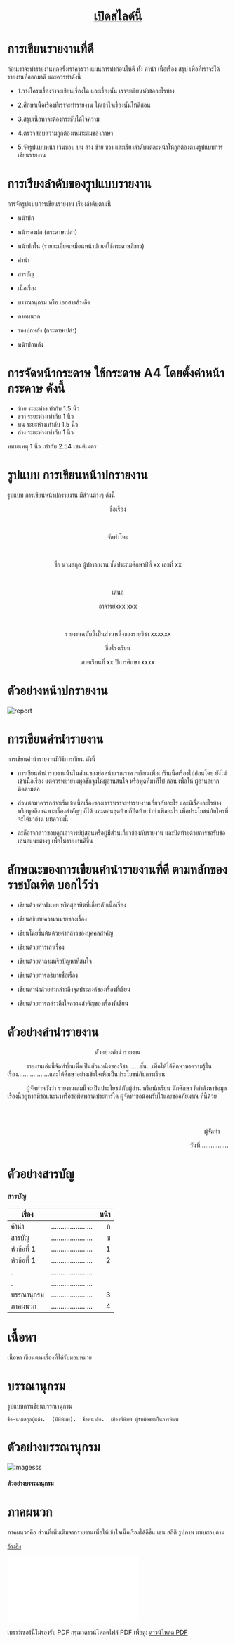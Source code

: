 <h1 align="center"><a href="./slide.html">เปิดสไลด์นี้</a></h1>

# การเขียนรายงานที่ดี
 ก่อนเราจะทำรายงานทุกครั้งเราควรวางแผนการทำก่อนให้ดี ทั้ง คำนำ เนื้อเรื่อง สรุป เพื่อที่เราจะได้รายงานที่ออกมาดี และควรทำดังนี้

 * 1.วางโครงเรื่องว่าจะเขียนเรื่องใด และเรื่องนั้น เราจะเขียนหัวข้ออะไรบ้าง

* 2.ศึกษาเนื้อเรื่องที่เราจะทำรายงาน ให้เข้าใจเรื่องนั้นให้ดีก่อน

* 3.สรุปเนื้อหาจะต้องกระชับได้ใจความ

* 4.ตรวจสอบความถูกต้องเหมาะสมของภาษา

* 5.จัดรูปแบบหน้า เว้นขอบ บน ล่าง ซ้าย ขวา  และเรียงลำดับแต่ละหน้าให้ถูกต้องตามรูปแบบการเขียนรายงาน

# การเรียงลำดับของรูปแบบรายงาน
การจัดรูปแบบการเขียนรายงาน เรียงลำดับตามนี้

* หน้าปก

* หน้ารองปก (กระดาษเปล่า)

* หน้าปกใน (รายละเอียดเหมือนหน้าปกแต่ใช้กระดาษสีขาว)

* คำนำ

* สารบัญ

* เนื้อเรื่อง

* บรรณานุกรม หรือ เอกสารอ้างอิง

* ภาคผนวก

* รองปกหลัง (กระดาษเปล่า)

* หน้าปกหลัง

# การจัดหน้ากระดาษ ใช้กระดาษ A4 โดยตั้งค่าหน้ากระดาษ ดังนี้

* ซ้าย ระยะห่างเท่ากับ 1.5 นิ้ว
* ขวา ระยะห่างเท่ากับ 1 นิ้ว
* บน ระยะห่างเท่ากับ 1.5 นิ้ว
* ล่าง ระยะห่างเท่ากับ 1 นิ้ว

หมายเหตุ 1 นิ้ว เท่ากับ 2.54 เซนติเมตร

# รูปแบบ การเขียนหน้าปกรายงาน
 รูปแบบ การเขียนหน้าปกรายงาน มีส่วนต่างๆ ดังนี้


<p align="center">ชื่อเรื่อง</p>
<br>
<p align="center">จัดทำโดย</p>
<br>
<p align="center">ชื่อ นามสกุล ผู้ทำรายงาน
ชั้นประถมศึกษาปีที่  xx เลขที่ xx</p>
<br>
<p align="center">เสนอ</p>
<p align="center">อาจารย์xxx xxx</p>
<br>
<p align="center">รายงานฉบับนี้เป็นส่วนหนึ่งของรายวิชา xxxxxx</p>
<p align="center">ชื่อโรงเรียน</p>
<p align="center">ภาคเรียนที่ xx ปีการศึกษา xxxx</p>


# ตัวอย่างหน้าปกรายงาน

![report](https://sites.google.com/site/informationsysteminbussiness/_/rsrc/1472863644072/tawxyang-rayngan/%E0%B8%AB%E0%B8%99%E0%B9%89%E0%B8%B2%E0%B8%9B%E0%B8%81%E0%B8%A3%E0%B8%B2%E0%B8%A2%E0%B8%87%E0%B8%B2%E0%B8%99.png)



# การเขียนคำนำรายงาน
การเขียนคำนำรายงานมีวิธีการเขียน ดังนี้
* การเขียนคำนำรายงานนั้นในส่วนของย่อหน้าแรกเราควรเขียนเพื่อเกริ่นเนื้อเรื่องไปก่อนโดย ยังไม่เข้าเนื้อเรื่อง แต่ควรพยายามพูดชักจูงให้ผู้อ่านสนใจ หรือพูดที่มาที่ไป ก่อน เพื่อให้ ผู้อ่านอยากติดตามต่อ

* ส่วนต่อมาควรกล่าวเริ่มเข้าเนื้อเรื่องของเราว่าเราจะทำรายงานเกี่ยวกับอะไร และมีเรื่องอะไรบ้างหรือพูดถึง เฉพาะเรื่องสำคัญๆ ก็ได้ และตอนสุดท้ายก็ปิดท้ายว่าทำเพื่ออะไร เพื่อประโยชน์กับใครที่จะได้มาอ่าน บทความนี้

* ละก็อาจกล่าวขอบคุณอาจารย์ผู้สอนหรือผู้มีส่วนเกี่ยวข้องกับรายงาน และปิดท้ายด้วยการขอรับข้อเสนอแนะต่างๆ เพื่อให้รายงานดีขึ้น

# ลักษณะของการเขียนคำนำรายงานที่ดี ตามหลักของ ราชบัณฑิต บอกไว้ว่า

* เขียนด้วยคำพังเพย หรือสุภาษิตที่เกี่ยวกับเนื้อเรื่อง

* เขียนอธิบายความหมายของเรื่อง

* เขียนโดยขึ้นต้นด้วยคำกล่าวของบุคคลสำคัญ

* เขียนด้วยการเล่าเรื่อง

* เขียนด้วยคำถามหรือปัญหาที่สนใจ

* เขียนด้วยการอธิบายชื่อเรื่อง

* เขียนคำนำด้วยคำกล่าวถึงจุดประสงค์ของเรื่องที่เขียน

* เขียนด้วยการกล่าวถึงใจความสำคัญของเรื่องที่เขียน

# ตัวอย่างคำนำรายงาน

<p align="center">ตัวอย่างคำนำรายงาน</p>

<p align="left">&nbsp;&nbsp;&nbsp;&nbsp;&nbsp;&nbsp;&nbsp;&nbsp;&nbsp;&nbsp;&nbsp;รายงานเล่มนี้จัดทำขึ้นเพื่อเป็นส่วนหนึ่งของวิชา…….ชั้น…เพื่อให้ได้ศึกษาหาความรู้ในเรื่อง……............และได้ศึกษาอย่างเข้าใจเพื่อเป็นประโยชน์กับการเรียน</p>
<p align="left">&nbsp;&nbsp;&nbsp;&nbsp;&nbsp;&nbsp;&nbsp;&nbsp;&nbsp;&nbsp;&nbsp;ผู้จัดทำหวังว่า  รายงานเล่มนี้จะเป็นประโยชน์กับผู้อ่าน หรือนักเรียน นักศึกษา ที่กำลังหาข้อมูลเรื่องนี้อยู่หากมีข้อแนะนำหรือข้อผิดพลาดประการใด ผู้จัดทำขอน้อมรับไว้และขออภัยมาณ ที่นี้ด้วย</p>
<br>
<br>
<p align="right">ผู้จัดทำ&nbsp;&nbsp;&nbsp;&nbsp;&nbsp;</p>
<p align="right">วันที่…………….</p>

# ตัวอย่างสารบัญ
### สารบัญ

| เรื่อง      |            |  หน้า |
|----------|:-------------:|------:|
| คำนำ     |  ...................... | ก |
| สารบัญ   | ......................|   ข |
| หัวข้อที่ 1 | ...................... |    1 |
| หัวข้อที่ 1 | ...................... |    2 |
| . | ...................... |     |
| . | ...................... |     |
| บรรณานุกรม | ...................... |    3 |
| ภาคผนวก | ...................... |    4 |

# เนื้อหา
เนื้อหา เขียนตามเรื่องที่ได้รับมอบหมาย

# บรรณานุกรม
รูปแบบการเขียนบรรณานุกรม
```
ชื่อ-นามสกุลผู้แต่ง.  (ปีที่พิมพ์).  ชื่อหนังสือ.  เมืองที่พิมพ์ ผู้รับผิดชอบในการพิมพ์
```

# ตัวอย่างบรรณานุกรม

![imagesss](https://sites.google.com/site/informationsysteminbussiness/_/rsrc/1472863803810/tawxyang-rayngan/%E0%B8%95%E0%B8%B1%E0%B8%A7%E0%B8%AD%E0%B8%A2%E0%B9%88%E0%B8%B2%E0%B8%87%E0%B8%9A%E0%B8%A3%E0%B8%A3%E0%B8%93%E0%B8%B2%E0%B8%99%E0%B8%B8%E0%B8%81%E0%B8%A3%E0%B8%A1.jpg?height=258&width=400)

#### ตัวอย่างบรรณานุกรม

# ภาคผนวก
ภาคผนวกคือ ส่วนที่เพิ่มเติมจากรายงานเพื่อให้เข้าใจเนื้อเรื่องได้ดีขี้น เช่น สถิติ รูปภาพ แบบสอบถาม

[อ้างอิง](https://sites.google.com/site/informationsysteminbussiness/tawxyang-rayngan)



<object data="./sldie.pdf" type="application/pdf" width="700px" height="700px">
    <embed src="./sldie.pdf">
        <p>เบราว์เซอร์นี้ไม่รองรับ PDF กรุณาดาวน์โหลดไฟล์ PDF เพื่อดู: <a href="./sldie.pdf">ดาวน์โหลด PDF</a></p>
    </embed>
</object>